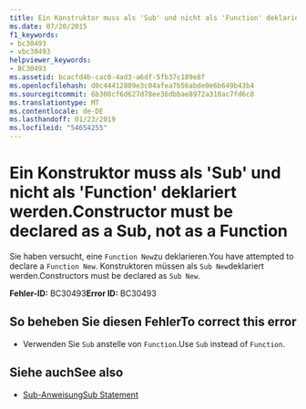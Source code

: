 ```yaml
---
title: Ein Konstruktor muss als 'Sub' und nicht als 'Function' deklariert werden.
ms.date: 07/20/2015
f1_keywords:
- bc30493
- vbc30493
helpviewer_keywords:
- BC30493
ms.assetid: bcacfd4b-cac0-4ad3-a6df-5fb37c189e8f
ms.openlocfilehash: d0c44412809e3c04afea7b56abde0e6b649b43b4
ms.sourcegitcommit: 6b308cf6d627d78ee36dbbae8972a310ac7fd6c8
ms.translationtype: MT
ms.contentlocale: de-DE
ms.lasthandoff: 01/23/2019
ms.locfileid: "54654255"
---
```

# <a name="constructor-must-be-declared-as-a-sub-not-as-a-function"></a><span data-ttu-id="6809a-102">Ein Konstruktor muss als 'Sub' und nicht als 'Function' deklariert werden.</span><span class="sxs-lookup"><span data-stu-id="6809a-102">Constructor must be declared as a Sub, not as a Function</span></span>
<span data-ttu-id="6809a-103">Sie haben versucht, eine `Function New`zu deklarieren.</span><span class="sxs-lookup"><span data-stu-id="6809a-103">You have attempted to declare a `Function New`.</span></span> <span data-ttu-id="6809a-104">Konstruktoren müssen als `Sub New`deklariert werden.</span><span class="sxs-lookup"><span data-stu-id="6809a-104">Constructors must be declared as `Sub New`.</span></span>  
  
 <span data-ttu-id="6809a-105">**Fehler-ID:** BC30493</span><span class="sxs-lookup"><span data-stu-id="6809a-105">**Error ID:** BC30493</span></span>  
  
## <a name="to-correct-this-error"></a><span data-ttu-id="6809a-106">So beheben Sie diesen Fehler</span><span class="sxs-lookup"><span data-stu-id="6809a-106">To correct this error</span></span>  
  
-   <span data-ttu-id="6809a-107">Verwenden Sie `Sub` anstelle von `Function`.</span><span class="sxs-lookup"><span data-stu-id="6809a-107">Use `Sub` instead of `Function`.</span></span>  
  
## <a name="see-also"></a><span data-ttu-id="6809a-108">Siehe auch</span><span class="sxs-lookup"><span data-stu-id="6809a-108">See also</span></span>
- [<span data-ttu-id="6809a-109">Sub-Anweisung</span><span class="sxs-lookup"><span data-stu-id="6809a-109">Sub Statement</span></span>](../../visual-basic/language-reference/statements/sub-statement.md)
